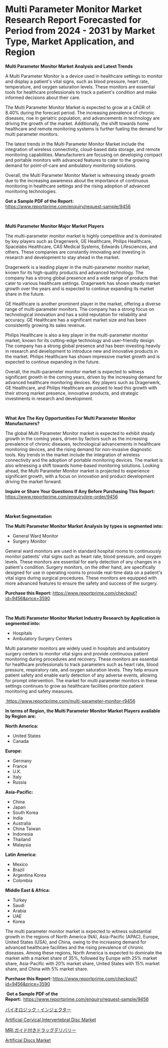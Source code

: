 <p><h1>Multi Parameter Monitor Market Research Report Forecasted for Period from 2024 -  2031 by Market Type, Market Application, and Region</h1></p><p><strong>Multi Parameter Monitor Market Analysis and Latest Trends</strong></p>
<p><p>A Multi Parameter Monitor is a device used in healthcare settings to monitor and display a patient's vital signs, such as blood pressure, heart rate, temperature, and oxygen saturation levels. These monitors are essential tools for healthcare professionals to track a patient's condition and make informed decisions about their care.</p><p>The Multi Parameter Monitor Market is expected to grow at a CAGR of 8.40% during the forecast period. The increasing prevalence of chronic diseases, rise in geriatric population, and advancements in technology are driving the growth of the market. Additionally, the shift towards home healthcare and remote monitoring systems is further fueling the demand for multi parameter monitors.</p><p>The latest trends in the Multi Parameter Monitor Market include the integration of wireless connectivity, cloud-based data storage, and remote monitoring capabilities. Manufacturers are focusing on developing compact and portable monitors with advanced features to cater to the growing demand for point-of-care and ambulatory monitoring solutions.</p><p>Overall, the Multi Parameter Monitor Market is witnessing steady growth due to the increasing awareness about the importance of continuous monitoring in healthcare settings and the rising adoption of advanced monitoring technologies.</p></p>
<p><strong>Get a Sample PDF of the Report:&nbsp;</strong> <a href="https://www.reportprime.com/enquiry/request-sample/9456">https://www.reportprime.com/enquiry/request-sample/9456</a></p>
<p>&nbsp;</p>
<p><strong>Multi Parameter Monitor Major Market Players</strong></p>
<p><p>The multi-parameter monitor market is highly competitive and is dominated by key players such as Dragerwerk, GE Healthcare, Philips Healthcare, Spacelabs Healthcare, CAS Medical Systems, Edwards Lifesciences, and others. These companies are constantly innovating and investing in research and development to stay ahead in the market.</p><p>Dragerwerk is a leading player in the multi-parameter monitor market, known for its high-quality products and advanced technology. The company has a strong global presence and a wide range of products that cater to various healthcare settings. Dragerwerk has shown steady market growth over the years and is expected to continue expanding its market share in the future.</p><p>GE Healthcare is another prominent player in the market, offering a diverse range of multi-parameter monitors. The company has a strong focus on technological innovation and has a solid reputation for reliability and accuracy. GE Healthcare has a significant market size and has been consistently growing its sales revenue.</p><p>Philips Healthcare is also a key player in the multi-parameter monitor market, known for its cutting-edge technology and user-friendly design. The company has a strong global presence and has been investing heavily in research and development to introduce new and innovative products in the market. Philips Healthcare has shown impressive market growth and is expected to continue expanding in the future.</p><p>Overall, the multi-parameter monitor market is expected to witness significant growth in the coming years, driven by the increasing demand for advanced healthcare monitoring devices. Key players such as Dragerwerk, GE Healthcare, and Philips Healthcare are poised to lead this growth with their strong market presence, innovative products, and strategic investments in research and development.</p></p>
<p>&nbsp;</p>
<p><strong>What Are The Key Opportunities For Multi Parameter Monitor Manufacturers?</strong></p>
<p><p>The global Multi Parameter Monitor market is expected to exhibit steady growth in the coming years, driven by factors such as the increasing prevalence of chronic diseases, technological advancements in healthcare monitoring devices, and the rising demand for non-invasive diagnostic tools. Key trends in the market include the integration of wireless connectivity and the adoption of portable monitoring devices. The market is also witnessing a shift towards home-based monitoring solutions. Looking ahead, the Multi Parameter Monitor market is projected to experience significant growth, with a focus on innovation and product development driving the market forward.</p></p>
<p><strong>Inquire or Share Your Questions If Any Before Purchasing This Report:</strong> <a href="https://www.reportprime.com/enquiry/pre-order/9456">https://www.reportprime.com/enquiry/pre-order/9456</a></p>
<p>&nbsp;</p>
<p><strong>Market Segmentation</strong></p>
<p><strong>The Multi Parameter Monitor Market Analysis by types is segmented into:</strong></p>
<p><ul><li>General Ward Monitor</li><li>Surgery Monitor</li></ul></p>
<p><p>General ward monitors are used in standard hospital rooms to continuously monitor patients' vital signs such as heart rate, blood pressure, and oxygen levels. These monitors are essential for early detection of any changes in a patient's condition. Surgery monitors, on the other hand, are specifically designed for use in operating rooms to provide real-time data on a patient's vital signs during surgical procedures. These monitors are equipped with more advanced features to ensure the safety and success of the surgery.</p></p>
<p><strong>Purchase this Report:&nbsp;</strong><a href="https://www.reportprime.com/checkout?id=9456&price=3590">https://www.reportprime.com/checkout?id=9456&price=3590</a></p>
<p>&nbsp;</p>
<p><strong>The Multi Parameter Monitor Market Industry Research by Application is segmented into:</strong></p>
<p><ul><li>Hospitals</li><li>Ambulatory Surgery Centers</li></ul></p>
<p><p>Multi parameter monitors are widely used in hospitals and ambulatory surgery centers to monitor vital signs and provide continuous patient monitoring during procedures and recovery. These monitors are essential for healthcare professionals to track parameters such as heart rate, blood pressure, respiratory rate, and oxygen saturation levels. They help ensure patient safety and enable early detection of any adverse events, allowing for prompt intervention. The market for multi parameter monitors in these settings continues to grow as healthcare facilities prioritize patient monitoring and safety measures.</p></p>
<p><a href="https://www.reportprime.com/multi-parameter-monitor-r9456">&nbsp;https://www.reportprime.com/multi-parameter-monitor-r9456</a></p>
<p><strong>In terms of Region, the Multi Parameter Monitor Market Players available by Region are:</strong></p>
<p>
    <p> <strong> North America: </strong>
        <ul>
            <li>United States</li>
            <li>Canada</li>
        </ul>
        </p> 
    <p> <strong> Europe: </strong>
        <ul>
            <li>Germany</li>
            <li>France</li>
            <li>U.K.</li>
            <li>Italy</li>
            <li>Russia</li>
        </ul>
        </p> 
    <p> <strong> Asia-Pacific: </strong>
        <ul>
            <li>China</li>
            <li>Japan</li>
            <li>South Korea</li>
            <li>India</li>
            <li>Australia</li>
            <li>China Taiwan</li>
            <li>Indonesia</li>
            <li>Thailand</li>
            <li>Malaysia</li>
        </ul>
        </p> 
    <p> <strong> Latin America: </strong>
        <ul>
            <li>Mexico</li>
            <li>Brazil</li>
            <li>Argentina Korea</li>
            <li>Colombia</li>
        </ul>
        </p> 
    <p> <strong> Middle East & Africa: </strong>
        <ul>
            <li>Turkey</li>
            <li>Saudi</li>
            <li>Arabia</li>
            <li>UAE</li>
            <li>Korea</li>
        </ul>
    </p>
    </p>
<p><p>The multi parameter monitor market is expected to witness substantial growth in the regions of North America (NA), Asia-Pacific (APAC), Europe, United States (USA), and China, owing to the increasing demand for advanced healthcare facilities and the rising prevalence of chronic diseases. Among these regions, North America is expected to dominate the market with a market share of 35%, followed by Europe with 25% market share, Asia-Pacific with 20% market share, United States with 15% market share, and China with 5% market share.</p></p>
<p><strong>Purchase this Report: </strong><a href="https://www.reportprime.com/checkout?id=9456&price=3590">https://www.reportprime.com/checkout?id=9456&price=3590</a></p>
<p>&nbsp;<strong>Get a Sample PDF of the Report:&nbsp;&nbsp;</strong><a href="https://www.reportprime.com/enquiry/request-sample/9456">https://www.reportprime.com/enquiry/request-sample/9456</a></p>
<p><strong></strong></p>
<p><p><a href="https://github.com/SimeonBode1/Market-Research-Report-List-1/blob/main/568256285139.md">バイオロジック・インジェクター</a></p><p><a href="https://github.com/maesanjaya8/Market-Research-Report-List-1/blob/main/artificial-cervical-intervertebral-disc-market.md">Artificial Cervical Intervertebral Disc Market</a></p><p><a href="https://github.com/leigh4852023/Market-Research-Report-List-2/blob/main/201263385138.md">MRI ガイド付きドラッグデリバリー</a></p><p><a href="https://github.com/bznecsdb5/Market-Research-Report-List-1/blob/main/artificial-discs-market.md">Artificial Discs Market</a></p></p>
